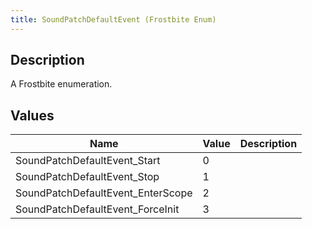```yaml
---
title: SoundPatchDefaultEvent (Frostbite Enum)
---
```

## Description

A Frostbite enumeration.

## Values

| Name                               | Value | Description |
| ---------------------------------- | ----- | ----------- |
| SoundPatchDefaultEvent\_Start      | 0     |             |
| SoundPatchDefaultEvent\_Stop       | 1     |             |
| SoundPatchDefaultEvent\_EnterScope | 2     |             |
| SoundPatchDefaultEvent\_ForceInit  | 3     |             |
